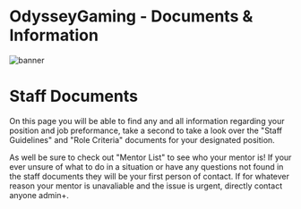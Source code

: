 # OdysseyGaming - Documents & Information 
![banner](https://media.discordapp.net/attachments/296281857232732161/923334010615242792/unknown.png)
# Staff Documents 


On this page you will be able to find any and all information regarding your position and job preformance, take a second to take a look over the "Staff Guidelines" and "Role Criteria" documents for your designated position. 

As well be sure to check out "Mentor List" to see who your mentor is! If your ever unsure of what to do in a situation or have any questions not found in the staff documents they will be your first person of contact. If for whatever reason your mentor is unavaliable and the issue is urgent, directly contact anyone admin+.
